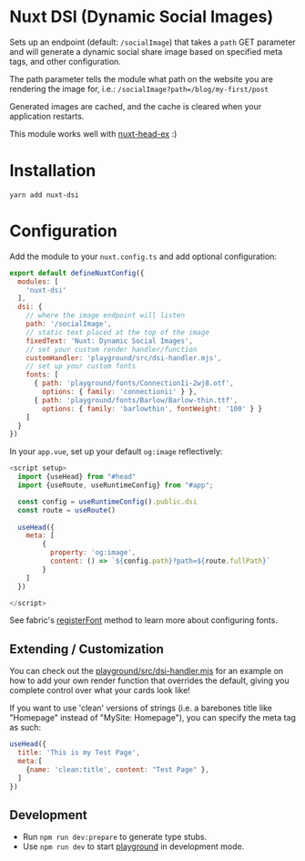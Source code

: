 # Nuxt DSI (Dynamic Social Images)

Sets up an endpoint (default: `/socialImage`) that takes a `path` GET parameter and will generate a dynamic social share image based on specified meta tags, and other configuration.

The path parameter tells the module what path on the website you are rendering the image for, i.e.:
`/socialImage?path=/blog/my-first/post`

Generated images are cached, and the cache is cleared when your application restarts.

This module works well with [nuxt-head-ex](https://www.npmjs.com/package/nuxt-head-ex) :)

# Installation
```shell
yarn add nuxt-dsi
```

# Configuration

Add the module to your `nuxt.config.ts` and add optional configuration:
```js
export default defineNuxtConfig({
  modules: [
    'nuxt-dsi'
  ],
  dsi: {
    // where the image endpoint will listen
    path: '/socialImage',
    // static text placed at the top of the image
    fixedText: 'Nuxt: Dynamic Social Images',
    // set your custom render handler/function
    customHandler: 'playground/src/dsi-handler.mjs',
    // set up your custom fonts
    fonts: [
      { path: 'playground/fonts/ConnectionIi-2wj8.otf', 
        options: { family: 'connectionii' } },
      { path: 'playground/fonts/Barlow/Barlow-thin.ttf', 
        options: { family: 'barlowthin', fontWeight: '100' } }
    ]
  }
})
```

In your `app.vue`, set up your default `og:image` reflectively:
```js
<script setup>
  import {useHead} from "#head"
  import {useRoute, useRuntimeConfig} from "#app";

  const config = useRuntimeConfig().public.dsi
  const route = useRoute()
  
  useHead({
    meta: [
        {
          property: 'og:image',
          content: () => `${config.path}?path=${route.fullPath}`
        }
    ]
  })

</script>

```

See fabric's [registerFont](http://fabricjs.com/fabric-intro-part-4#custom-fonts) method to learn more about configuring fonts.


## Extending / Customization
You can check out the [playground/src/dsi-handler.mjs](./playground/src/dsi-handler.mjs) for an example on how to add your own render function that overrides the default, giving you complete control over what your cards look like!

If you want to use 'clean' versions of strings (i.e. a barebones title like "Homepage" instead of "MySite: Homepage"), you can specify the meta tag as such:
```js
useHead({
  title: 'This is my Test Page',
  meta:[
    {name: 'clean:title', content: "Test Page" },
  ]
})
```
## Development

- Run `npm run dev:prepare` to generate type stubs.
- Use `npm run dev` to start [playground](./playground) in development mode.
